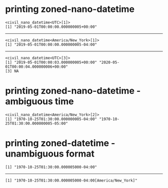 # printing zoned-nano-datetime

    <civil_nano_datetime<UTC>[1]>
    [1] "2019-05-01T00:00:00.000000005+00:00"

---

    <civil_nano_datetime<America/New_York>[1]>
    [1] "2019-05-01T00:00:00.000000005-04:00"

---

    <civil_nano_datetime<UTC>[3]>
    [1] "2019-05-01T00:00:03.000000005+00:00" "2020-05-01T00:00:04.000000006+00:00"
    [3] NA                                   

# printing zoned-nano-datetime - ambiguous time

    <civil_nano_datetime<America/New_York>[2]>
    [1] "1970-10-25T01:30:00.000000005-04:00" "1970-10-25T01:30:00.000000005-05:00"

# printing zoned-datetime - unambiguous format

    [1] "1970-10-25T01:30:00.000005000-04:00"

---

    [1] "1970-10-25T01:30:00.000005000-04:00[America/New_York]"

